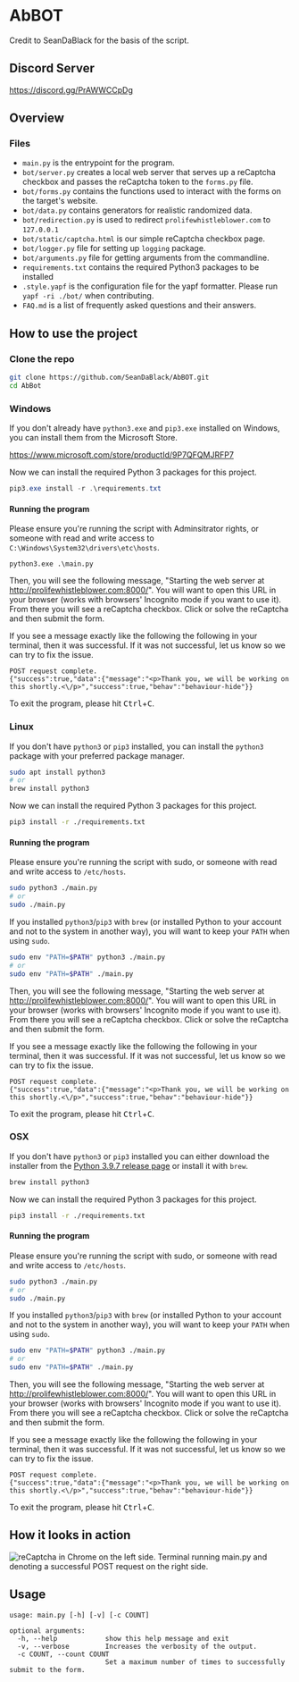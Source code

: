 # AbBOT

Credit to SeanDaBlack for the basis of the script.

## Discord Server

https://discord.gg/PrAWWCCpDg

## Overview

### Files

- `main.py` is the entrypoint for the program.
- `bot/server.py` creates a local web server that serves up a reCaptcha checkbox and passes the reCaptcha token to the `forms.py` file.
- `bot/forms.py` contains the functions used to interact with the forms on the target's website.
- `bot/data.py` contains generators for realistic randomized data.
- `bot/redirection.py` is used to redirect `prolifewhistleblower.com` to `127.0.0.1`
- `bot/static/captcha.html` is our simple reCaptcha checkbox page.
- `bot/logger.py` file for setting up `logging` package.
- `bot/arguments.py` file for getting arguments from the commandline.
- `requirements.txt` contains the required Python3 packages to be installed
- `.style.yapf` is the configuration file for the yapf formatter. Please run `yapf -ri ./bot/` when contributing.
- `FAQ.md` is a list of frequently asked questions and their answers.

## How to use the project

### Clone the repo

```bash
git clone https://github.com/SeanDaBlack/AbBOT.git
cd AbBot
```

### Windows

If you don't already have `python3.exe` and `pip3.exe` installed on Windows, you can install them from the Microsoft Store.

https://www.microsoft.com/store/productId/9P7QFQMJRFP7

Now we can install the required Python 3 packages for this project.

```powershell
pip3.exe install -r .\requirements.txt
```

#### Running the program

Please ensure you're running the script with Adminsitrator rights, or someone with read and write access to `C:\Windows\System32\drivers\etc\hosts`.

```
python3.exe .\main.py
```

Then, you will see the following message, "Starting the web server at http://prolifewhistleblower.com:8000/". You will want to open this URL in your browser (works with browsers' Incognito mode if you want to use it). From there you will see a reCaptcha checkbox. Click or solve the reCaptcha and then submit the form.

If you see a message exactly like the following the following in your terminal, then it was successful. If it was not successful, let us know so we can try to fix the issue.

```text
POST request complete.
{"success":true,"data":{"message":"<p>Thank you, we will be working on this shortly.<\/p>","success":true,"behav":"behaviour-hide"}}
```

To exit the program, please hit <kbd>Ctrl</kbd>+<kbd>C</kbd>.

### Linux

If you don't have `python3` or `pip3` installed, you can install the `python3` package with your preferred package manager.

```bash
sudo apt install python3
# or
brew install python3
```

Now we can install the required Python 3 packages for this project.

```bash
pip3 install -r ./requirements.txt
```

#### Running the program

Please ensure you're running the script with sudo, or someone with read and write access to `/etc/hosts`.

```bash
sudo python3 ./main.py
# or
sudo ./main.py
```

If you installed `python3`/`pip3` with `brew` (or installed Python to your account and not to the system in another way), you will want to keep your `PATH` when using `sudo`.

```bash
sudo env "PATH=$PATH" python3 ./main.py
# or
sudo env "PATH=$PATH" ./main.py
```

Then, you will see the following message, "Starting the web server at http://prolifewhistleblower.com:8000/". You will want to open this URL in your browser (works with browsers' Incognito mode if you want to use it). From there you will see a reCaptcha checkbox. Click or solve the reCaptcha and then submit the form.

If you see a message exactly like the following the following in your terminal, then it was successful. If it was not successful, let us know so we can try to fix the issue.

```text
POST request complete.
{"success":true,"data":{"message":"<p>Thank you, we will be working on this shortly.<\/p>","success":true,"behav":"behaviour-hide"}}
```

To exit the program, please hit <kbd>Ctrl</kbd>+<kbd>C</kbd>.

### OSX

If you don't have `python3` or `pip3` installed you can either download the installer from the [Python 3.9.7 release page](https://www.python.org/downloads/release/python-397/) or install it with `brew`.

```bash
brew install python3
```

Now we can install the required Python 3 packages for this project.

```bash
pip3 install -r ./requirements.txt
```

#### Running the program

Please ensure you're running the script with sudo, or someone with read and write access to `/etc/hosts`.

```bash
sudo python3 ./main.py
# or
sudo ./main.py
```

If you installed `python3`/`pip3` with `brew` (or installed Python to your account and not to the system in another way), you will want to keep your `PATH` when using `sudo`.

```bash
sudo env "PATH=$PATH" python3 ./main.py
# or
sudo env "PATH=$PATH" ./main.py
```

Then, you will see the following message, "Starting the web server at http://prolifewhistleblower.com:8000/". You will want to open this URL in your browser (works with browsers' Incognito mode if you want to use it). From there you will see a reCaptcha checkbox. Click or solve the reCaptcha and then submit the form.

If you see a message exactly like the following the following in your terminal, then it was successful. If it was not successful, let us know so we can try to fix the issue.

```text
POST request complete.
{"success":true,"data":{"message":"<p>Thank you, we will be working on this shortly.<\/p>","success":true,"behav":"behaviour-hide"}}
```

To exit the program, please hit <kbd>Ctrl</kbd>+<kbd>C</kbd>.

## How it looks in action

![reCaptcha in Chrome on the left side. Terminal running main.py and denoting a successful POST request on the right side.](https://cdn.discordapp.com/attachments/883159187666919549/883350251833028668/unknown.png)

## Usage

```text
usage: main.py [-h] [-v] [-c COUNT]

optional arguments:
  -h, --help            show this help message and exit
  -v, --verbose         Increases the verbosity of the output.
  -c COUNT, --count COUNT
                        Set a maximum number of times to successfully submit to the form.
```
